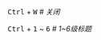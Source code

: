 <kbd>Ctrl</kbd> + <kbd>W</kbd>		*# 关闭*

<kbd>Ctrl</kbd> + <kbd>1</kbd> ~ <kbd>6</kbd>		*# 1~6级标题*  

